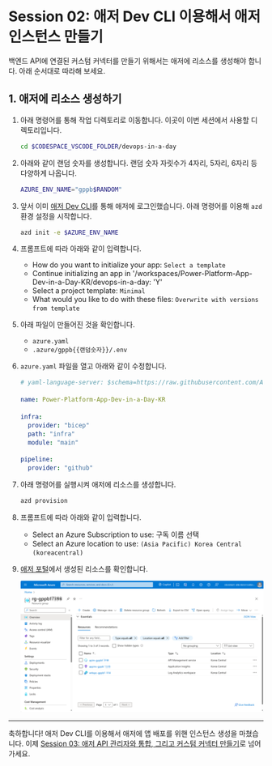 # Session 02: 애저 Dev CLI 이용해서 애저 인스턴스 만들기 #

백엔드 API에 연결된 커스텀 커넥터를 만들기 위해서는 애저에 리소스를 생성해야 합니다. 아래 순서대로 따라해 보세요.

## 1. 애저에 리소스 생성하기 ##

1. 아래 명령어를 통해 작업 디렉토리로 이동합니다. 이곳이 이번 세션에서 사용할 디렉토리입니다.

   ```bash
   cd $CODESPACE_VSCODE_FOLDER/devops-in-a-day
   ```

1. 아래와 같이 랜덤 숫자를 생성합니다. 랜덤 숫자 자릿수가 4자리, 5자리, 6자리 등 다양하게 나옵니다.

    ```bash
    AZURE_ENV_NAME="gppb$RANDOM"
    ```

1. 앞서 이미 [애저 Dev CLI][azd cli]를 통해 애저에 로그인했습니다. 아래 명령어를 이용해 `azd` 환경 설정을 시작합니다.

    ```bash
    azd init -e $AZURE_ENV_NAME
    ```

1. 프롬프트에 따라 아래와 같이 입력합니다.

   - How do you want to initialize your app: `Select a template`
   - Continue initializing an app in '/workspaces/Power-Platform-App-Dev-in-a-Day-KR/devops-in-a-day: 'Y'
   - Select a project template: `Minimal`
   - What would you like to do with these files: `Overwrite with versions from template`

1. 아래 파일이 만들어진 것을 확인합니다.

   - `azure.yaml`
   - `.azure/gppb{{랜덤숫자}}/.env`

1. `azure.yaml` 파일을 열고 아래와 같이 수정합니다.

    ```yaml
    # yaml-language-server: $schema=https://raw.githubusercontent.com/Azure/azure-dev/main/schemas/v1.0/azure.yaml.json

    name: Power-Platform-App-Dev-in-a-Day-KR

    infra:
      provider: "bicep"
      path: "infra"
      module: "main"

    pipeline:
      provider: "github"
    ```

1. 아래 명령어를 실행시켜 애저에 리소스를 생성합니다.

    ```bash
    azd provision
    ```

1. 프롬프트에 따라 아래와 같이 입력합니다.

   - Select an Azure Subscription to use: 구독 이름 선택
   - Select an Azure location to use: `(Asia Pacific) Korea Central (koreacentral)`

1. [애저 포털][az portal]에서 생성된 리소스를 확인합니다.

    ![리소스 프로비저닝 결과][image01]

---

축하합니다! 애저 Dev CLI를 이용해서 애저에 앱 배포를 위핸 인스턴스 생성을 마쳤습니다. 이제 [Session 03: 애저 API 관리자와 통합, 그리고 커스텀 커넥터 만들기](./03-custom-connector.md)로 넘어가세요.

[image01]: ./images/01-image01.png

[az portal]: https://portal.azure.com?WT.mc_id=dotnet-87051-juyoo

[azd cli]: https://learn.microsoft.com/ko-kr/azure/developer/azure-developer-cli/overview?WT.mc_id=dotnet-87051-juyoo
